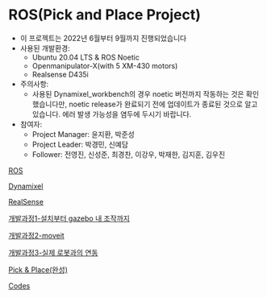 # ROS(Pick and Place Project)


- 이 프로젝트는 2022년 6월부터 9월까지 진행되었습니다
- 사용된 개발환경:
    - Ubuntu 20.04 LTS & ROS Noetic
    - Openmanipulator-X(with 5 XM-430 motors)
    - Realsense D435i
- 주의사항:
    - 사용된 Dynamixel_workbench의 경우 noetic 버전까지 작동하는 것은 확인했습니다만, noetic release가 완료되기 전에 업데이트가 종료된 것으로 알고 있습니다. 에러 발생 가능성을 염두에 두시기 바랍니다.
- 참여자:
    - Project Manager: 윤지환, 박준성
    - Project Leader: 박경민, 신예담
    - Follower: 전영진, 신성준, 최경찬, 이강우, 박재한, 김지훈, 김우진

[ROS](ROS(Pick%20and%20Place%20Project)/ROS.md)

[Dynamixel](ROS(Pick%20and%20Place%20Project)/Dynamixel.md)

[RealSense](ROS(Pick%20and%20Place%20Project)/RealSense.md)

[개발과정1-설치부터 gazebo 내 조작까지](https://github.com/EndeavoringYoon/Pick-and-place-KOR-/blob/master/ROS(Pick%20and%20Place%20Project)/%EA%B0%9C%EB%B0%9C%EA%B3%BC%EC%A0%951-%EC%84%A4%EC%B9%98%EB%B6%80%ED%84%B0%20gazebo%20%EB%82%B4%20%EC%A1%B0%EC%9E%91%EA%B9%8C%EC%A7%80.md)

[개발과정2-moveit](https://github.com/EndeavoringYoon/Pick-and-place-KOR-/blob/master/ROS(Pick%20and%20Place%20Project)/%EA%B0%9C%EB%B0%9C%EA%B3%BC%EC%A0%952-moveit.md)

[개발과정3-실제 로봇과의 연동](https://github.com/EndeavoringYoon/Pick-and-place-KOR-/blob/master/ROS(Pick%20and%20Place%20Project)/%EA%B0%9C%EB%B0%9C%EA%B3%BC%EC%A0%953-%EC%8B%A4%EC%A0%9C%20%EB%A1%9C%EB%B4%87%EA%B3%BC%EC%9D%98%20%EC%97%B0%EB%8F%99.md)

[Pick & Place(완성)](https://github.com/EndeavoringYoon/Pick-and-place-KOR-/blob/master/ROS(Pick%20and%20Place%20Project)/Pick%20%26%20Place(%EC%99%84%EC%84%B1).md)

[Codes](ROS(Pick%20and%20Place%20Project)/Codes.md)
